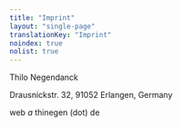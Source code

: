 ```yaml
---
title: "Imprint"
layout: "single-page"
translationKey: "Imprint"
noindex: true
nolist: true
---
```


Thilo Negendanck

Drausnickstr. 32, 91052 Erlangen, Germany

web *a* thinegen (dot) de